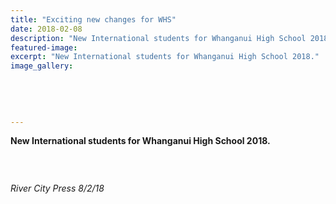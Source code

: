 ```yaml
---
title: "Exciting new changes for WHS"
date: 2018-02-08
description: "New International students for Whanganui High School 2018..."
featured-image: 
excerpt: "New International students for Whanganui High School 2018."
image_gallery:
	
	
	
	
	
---
```


<p><strong>New International students for Whanganui High School 2018.</strong></p>
<p><strong><br /></strong></p>
<p><strong><img src=http://c1940652.r52.cf0.rackcdn.com/5a864192b8d39a42a400075a/overseas-students-writeup-rcp-8-feb.jpg alt="" /></strong></p>
<p><em>River City Press 8/2/18</em></p>


